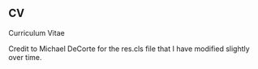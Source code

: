 ## CV
Curriculum Vitae

Credit to Michael DeCorte for the res.cls file that I have modified slightly over time.
